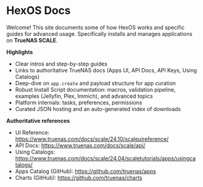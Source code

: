 # HexOS Docs

Welcome! This site documents some of how HexOS works and specific guides for advanced usage. Specifically installs and manages applications on **TrueNAS SCALE**.

**Highlights**
- Clear intros and step-by-step guides
- Links to authoritative TrueNAS docs (Apps UI, API Docs, API Keys, Using Catalogs)
- Deep-dive on `app.create` and payload structure for app curation
- Robust Install Script documentation: macros, validation pipeline, examples (Jellyfin, Plex, Immich), and advanced topics
- Platform internals: tasks, preferences, permissions
- Curated JSON hosting and an auto-generated index of downloads

**Authoritative references**
- UI Reference: https://www.truenas.com/docs/scale/24.10/scaleuireference/
- API Docs: https://www.truenas.com/docs/scale/api/
- Using Catalogs: https://www.truenas.com/docs/scale/24.04/scaletutorials/apps/usingcatalogs/
- Apps Catalog (GitHub): https://github.com/truenas/apps
- Charts (GitHub): https://github.com/truenas/charts
